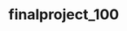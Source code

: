 # finalproject_100

<!--<a href="http://www.youtube.com/watch?feature=player_embedded&v=X0aIhfBREj8
" target="_blank"><img src="http://img.youtube.com/vi/X0aIhfBREj8/0.jpg" 
alt="IMAGE ALT TEXT HERE" width="240" height="180" border="10" /></a> -->
